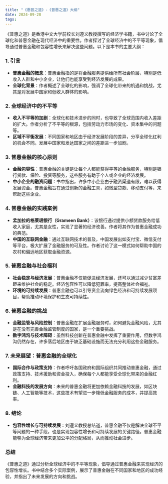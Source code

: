 ```yaml
---
title: "《惠普之道》-《普惠之道》大纲"
date: 2024-09-28
tags: 
---
```

《普惠之道》是香港中文大学前校长刘遵义教授撰写的经济学书籍，书中讨论了全球化和普惠金融在现代经济中的重要性。作者探讨了全球经济中的不平等现象，倡导通过普惠金融和包容性增长来解决这些问题。以下是本书的主要大纲：

### 1. **引言**
   - **普惠金融的概念**：普惠金融指的是将金融服务提供给所有社会阶层，特别是低收入人群和中小企业，让他们也能享受到经济发展的成果。
   - **全球化背景**：作者概述了全球化的影响，强调了全球化带来的机遇和挑战，尤其是对发展中国家和低收入群体的影响。

### 2. **全球经济中的不平等**
   - **收入不平等的加剧**：全球化和技术进步的同时，也导致了全球范围内收入差距的扩大。作者分析了不平等的根源，包括劳动力市场的变化、资本集中的问题等。
   - **区域不平衡发展**：不同国家和地区由于经济发展阶段的差异，分享全球化红利的机会不同。发展中国家和发达国家之间的差距进一步加剧。

### 3. **普惠金融的核心原则**
   - **金融包容性**：普惠金融的关键是让每个人都能获得平等的金融服务，特别是银行贷款、保险、投资等服务，这些服务有助于个人或企业的经济发展。
   - **中小企业的融资问题**：书中指出，许多中小企业由于融资渠道有限，难以获得发展资金。普惠金融旨在通过创新的金融工具，如微型贷款、移动支付等，来帮助这些企业。

### 4. **普惠金融的实践案例**
   - **孟加拉的格莱珉银行（Grameen Bank）**：该银行通过提供小额贷款服务给低收入家庭，尤其是女性，实现了显著的经济改善。作者将其作为普惠金融成功的典范。
   - **中国的互联网金融**：通过互联网技术的普及，中国发展出如支付宝、微信支付等平台，极大扩展了金融服务的可及性。作者讨论了这一模式如何帮助中国的农村和偏远地区获取金融资源。

### 5. **普惠金融与社会福利**
   - **社会稳定与经济发展**：普惠金融不仅能促进经济发展，还可以通过减少贫富差距来维护社会的稳定。经济包容性可以降低犯罪率，提高整体社会福祉。
   - **环境的可持续发展**：普惠金融也可以引导资金流向绿色经济和可持续发展项目，帮助推动环境保护和生态可持续性。

### 6. **普惠金融的挑战**
   - **金融监管与风险控制**：普惠金融在扩展金融服务时，如何避免金融风险，尤其是在没有完善金融监管制度的国家，是一个重要挑战。
   - **数字鸿沟与技术障碍**：虽然科技创新在普惠金融中发挥了重要作用，但数字鸿沟仍然存在，许多落后地区由于缺乏基础设施而无法充分利用这些金融服务。

### 7. **未来展望：普惠金融的全球化**
   - **国际合作与政策支持**：作者呼吁各国政府和国际组织共同推动普惠金融，通过政策支持、技术援助和资金投入，确保每个人都能享受全球化带来的金融红利。
   - **金融科技的发展方向**：未来的普惠金融将更加依赖金融科技的发展，如区块链、人工智能等技术，这些技术有望进一步降低金融服务的成本，并提高效率。

### 8. **结论**
   - **包容性增长与可持续发展**：刘遵义教授总结道，普惠金融不仅是解决全球不平等问题的一种手段，也是实现包容性增长和可持续发展的关键路径。普惠金融能够为全球经济带来更加公平的分配格局，从而推动社会进步。

### 总结
《普惠之道》通过分析全球经济中的不平等现象，倡导通过普惠金融来实现经济的包容性增长。书中结合多个实际案例，展示了普惠金融在不同国家和地区的成功经验，并指出了未来发展的方向和挑战。